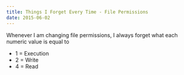```yaml
---
title: Things I Forget Every Time - File Permissions
date: 2015-06-02
---
```


Whenever I am changing file permissions, I always forget what each numeric value is equal to

- 1 = Execution
- 2 = Write
- 4 = Read
